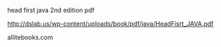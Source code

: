 head first java 2nd edition pdf

http://dslab.us/wp-content/uploads/book/pdf/java/HeadFisrt_JAVA.pdf

allitebooks.com